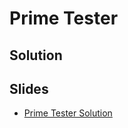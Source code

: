 
# Prime Tester

## Solution



## Slides

* [Prime Tester Solution](https://docs.google.com/a/hackreactor.com/presentation/d/1rRZCkVNywixGlkhdn9OchAPrkOj8Cl5jxka7DYmzXxw/embed?start=false&loop=false&delayms=3000)
